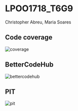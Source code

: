 # LPOO1718_T6G9
Christopher Abreu, Maria Soares

## Code coverage
![coverage](https://github.com/cfa911/LPOO1718_T6G9/blob/LPOO1718__T6G9/Imagem%204.png)

## BetterCodeHub
![bettercodehub](https://github.com/cfa911/LPOO1718_T6G9/blob/LPOO1718__T6G9/Imagem%205.png)

## PIT
![pit](https://github.com/cfa911/LPOO1718_T6G9/blob/LPOO1718__T6G9/Imagem%206.png)
